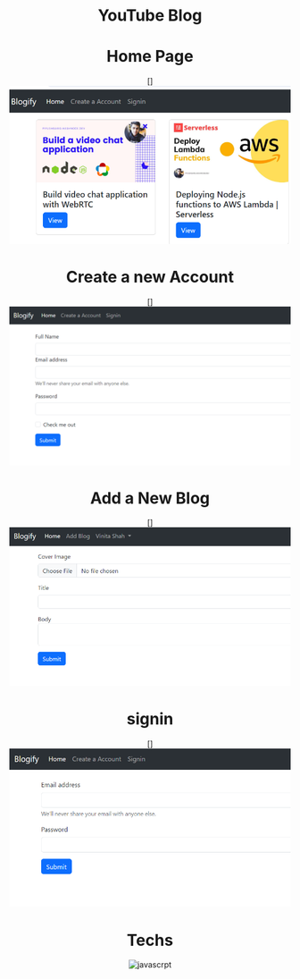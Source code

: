 <div align="center"><h1>YouTube Blog</h1>



# Home Page
[]<img src = "https://raw.githubusercontent.com/vinita2003/blogifyy/master/Home%20(2).png">
# Create a new Account
[]<img src = "https://raw.githubusercontent.com/vinita2003/blogifyy/master/create%20%20(2).png">
# Add a New Blog
[]<img src = "https://raw.githubusercontent.com/vinita2003/blogifyy/master/signin%20(2).png">
# signin
[]<img src = "https://raw.githubusercontent.com/vinita2003/blogifyy/master/signnn.png">



# Techs
![javascrpt](https://img.shields.io/badge/JavaScript-F7DF1E.svg?style=for-the-badge&logo=JavaScript&logoColor=black)

